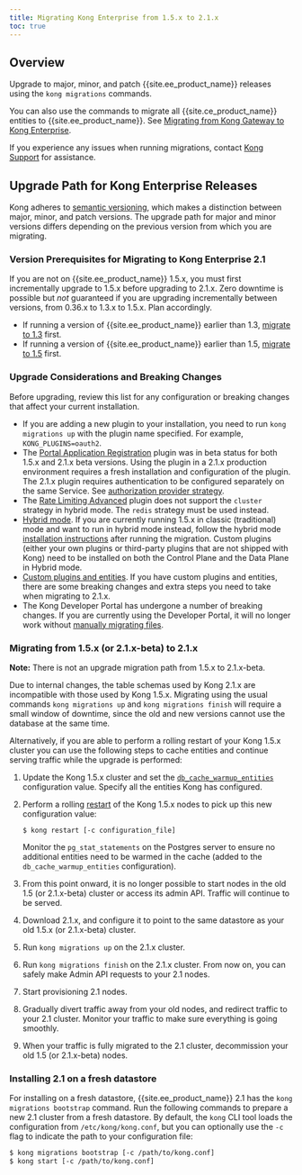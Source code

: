 ```yaml
---
title: Migrating Kong Enterprise from 1.5.x to 2.1.x
toc: true
---
```


## Overview

Upgrade to major, minor, and patch {{site.ee_product_name}} releases using the
`kong migrations` commands.

You can also use the commands to migrate all {{site.ce_product_name}} entities
to {{site.ee_product_name}}. See
[Migrating from Kong Gateway to Kong Enterprise](/enterprise/2.1.x/deployment/upgrades/migrate-ce-to-ke/).

If you experience any issues when running migrations, contact
[Kong Support](https://support.konghq.com/support/s/) for assistance.

## Upgrade Path for Kong Enterprise Releases

Kong adheres to [semantic versioning](https://semver.org/), which makes a
distinction between major, minor, and patch versions. The upgrade path
for major and minor versions differs depending on the previous version from which
you are migrating.

### Version Prerequisites for Migrating to Kong Enterprise 2.1

If you are not on {{site.ee_product_name}} 1.5.x, you must first incrementally
upgrade to 1.5.x before upgrading to 2.1.x. Zero downtime is possible but _not_
guaranteed if you are upgrading incrementally between versions, from 0.36.x to 1.3.x to 1.5.x.
Plan accordingly.

* If running a version of {{site.ee_product_name}} earlier than 1.3,
  [migrate to 1.3]({{site.links.archive}}/enterprise/1.3-x/deployment/migrations/) first.
* If running a version of {{site.ee_product_name}} earlier than 1.5,
  [migrate to 1.5]({{site.links.archive}}/enterprise/1.5.x/deployment/migrations/) first.


### Upgrade Considerations and Breaking Changes

Before upgrading, review this list for any configuration or breaking changes that
affect your current installation.

* If you are adding a new plugin to your installation, you need to run
  `kong migrations up` with the plugin name specified. For example,
  `KONG_PLUGINS=oauth2`.
* The [Portal Application Registration](/hub/kong-inc/application-registration/) plugin
  was in beta status for both 1.5.x and 2.1.x beta versions. Using the plugin in
  a 2.1.x production environment requires a fresh installation and configuration
  of the plugin. The 2.1.x plugin requires authentication to be configured separately
  on the same Service. See
  [authorization provider strategy](/enterprise/{{page.kong_version}}/developer-portal/administration/application-registration/).
* The [Rate Limiting Advanced](/hub/kong-inc/rate-limiting-advanced/) plugin does not
  support the `cluster` strategy in hybrid mode. The `redis` strategy must be used instead.
* [Hybrid mode](/enterprise/{{page.kong_version}}/deployment/hybrid-mode/). If
  you are currently running 1.5.x in classic (traditional)
  mode and want to run in hybrid mode instead, follow the hybrid mode
  [installation instructions](/enterprise/{{page.kong_version}}/deployment/hybrid-mode-setup/)
  after running the migration. Custom plugins
  (either your own plugins or third-party plugins that are not shipped with Kong)
  need to be installed on both the Control Plane and the Data Plane in Hybrid mode.
* [Custom plugins and entities](/enterprise/{{page.kong_version}}/deployment/upgrades/custom-changes/).
  If you have custom plugins and entities, there are some breaking changes and
  extra steps you need to take when migrating to 2.1.x.
* The Kong Developer Portal has undergone a number of breaking changes. If you
  are currently using the Developer Portal, it will no longer work without
  [manually migrating files](/enterprise/{{page.kong_version}}/developer-portal/latest-migrations/).

### Migrating from 1.5.x (or 2.1.x-beta) to 2.1.x

**Note:** There is not an upgrade migration path from 1.5.x to 2.1.x-beta.

Due to internal changes, the table schemas used by Kong 2.1.x are incompatible
with those used by Kong 1.5.x. Migrating using the usual commands `kong
migrations up` and `kong migrations finish` will require a small window of
downtime, since the old and new versions cannot use the database at the same
time.

Alternatively, if you are able to perform a rolling restart of your Kong 1.5.x
cluster you can use the following steps to cache entities and continue serving
traffic while the upgrade is performed:

1. Update the Kong 1.5.x cluster and set the
   [`db_cache_warmup_entities`]({{site.links.archive}}/enterprise/1.5.x/property-reference/#db_cache_warmup_entities)
   configuration value. Specify all the entities Kong has configured.
2. Perform a rolling [restart]({{site.links.archive}}/enterprise/1.5.x/cli/#kong-restart) of the Kong 1.5.x nodes
   to pick up this new configuration value:

   ```shell
   $ kong restart [-c configuration_file]
   ```

   Monitor the `pg_stat_statements` on the Postgres server to ensure no
   additional entities need to be warmed in the cache (added to the
   `db_cache_warmup_entities` configuration).

3. From this point onward, it is no longer possible to start nodes in the old
   1.5 (or 2.1.x-beta) cluster or access its admin API. Traffic will continue to
   be served.
4. Download 2.1.x, and configure it to point to the same datastore as your old
   1.5.x (or 2.1.x-beta) cluster.
5. Run `kong migrations up` on the 2.1.x cluster.
6. Run `kong migrations finish` on the 2.1.x cluster. From now on, you can
   safely make Admin API requests to your 2.1 nodes.
7. Start provisioning 2.1 nodes.
8. Gradually divert traffic away from your old nodes, and redirect traffic to
   your 2.1 cluster. Monitor your traffic to make sure everything
   is going smoothly.
9. When your traffic is fully migrated to the 2.1 cluster, decommission your
   old 1.5 (or 2.1.x-beta) nodes.

### Installing 2.1 on a fresh datastore

For installing on a fresh datastore, {{site.ee_product_name}} 2.1 has the
`kong migrations bootstrap` command. Run the following commands to
prepare a new 2.1 cluster from a fresh datastore. By default, the `kong` CLI tool
loads the configuration from `/etc/kong/kong.conf`, but you can optionally use
the `-c` flag to indicate the path to your configuration file:

```bash
$ kong migrations bootstrap [-c /path/to/kong.conf]
$ kong start [-c /path/to/kong.conf]
```
